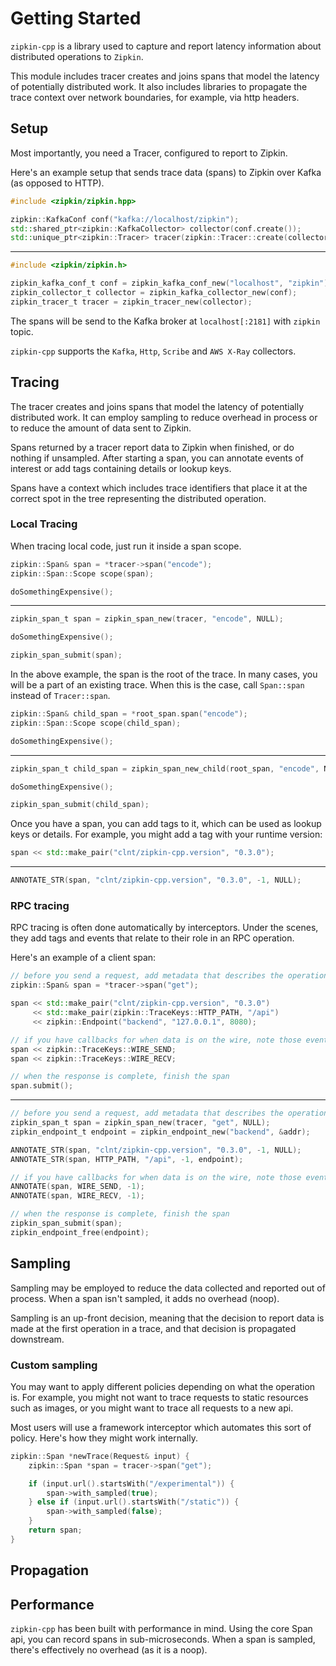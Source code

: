 # Getting Started

`zipkin-cpp` is a library used to capture and report latency information about distributed operations to `Zipkin`.

This module includes tracer creates and joins spans that model the latency of potentially distributed work. It also includes libraries to propagate the trace context over network boundaries, for example, via http headers.

## Setup

Most importantly, you need a Tracer, configured to report to Zipkin.

Here's an example setup that sends trace data (spans) to Zipkin over Kafka (as opposed to HTTP).

```c++
#include <zipkin/zipkin.hpp>

zipkin::KafkaConf conf("kafka://localhost/zipkin");
std::shared_ptr<zipkin::KafkaCollector> collector(conf.create());
std::unique_ptr<zipkin::Tracer> tracer(zipkin::Tracer::create(collector.get()));
```
---
```c
#include <zipkin/zipkin.h>

zipkin_kafka_conf_t conf = zipkin_kafka_conf_new("localhost", "zipkin");
zipkin_collector_t collector = zipkin_kafka_collector_new(conf);
zipkin_tracer_t tracer = zipkin_tracer_new(collector);
```

The spans will be send to the Kafka broker at `localhost[:2181]` with `zipkin` topic.

`zipkin-cpp` supports the `Kafka`, `Http`, `Scribe` and `AWS X-Ray` collectors.

## Tracing

The tracer creates and joins spans that model the latency of potentially distributed work. It can employ sampling to reduce overhead in process or to reduce the amount of data sent to Zipkin.

Spans returned by a tracer report data to Zipkin when finished, or do nothing if unsampled. After starting a span, you can annotate events of interest or add tags containing details or lookup keys.

Spans have a context which includes trace identifiers that place it at the correct spot in the tree representing the distributed operation.

### Local Tracing

When tracing local code, just run it inside a span scope.

```c++
zipkin::Span& span = *tracer->span("encode");
zipkin::Span::Scope scope(span);

doSomethingExpensive();
```
---
```c
zipkin_span_t span = zipkin_span_new(tracer, "encode", NULL);

doSomethingExpensive();

zipkin_span_submit(span);
```

In the above example, the span is the root of the trace. In many cases, you will be a part of an existing trace. When this is the case, call `Span::span` instead of `Tracer::span`.

```c++
zipkin::Span& child_span = *root_span.span("encode");
zipkin::Span::Scope scope(child_span);

doSomethingExpensive();
```
---
```c
zipkin_span_t child_span = zipkin_span_new_child(root_span, "encode", NULL);

doSomethingExpensive();

zipkin_span_submit(child_span);
```

Once you have a span, you can add tags to it, which can be used as lookup keys or details. For example, you might add a tag with your runtime version:

```c++
span << std::make_pair("clnt/zipkin-cpp.version", "0.3.0");
```
---
```c
ANNOTATE_STR(span, "clnt/zipkin-cpp.version", "0.3.0", -1, NULL);
```

### RPC tracing

RPC tracing is often done automatically by interceptors. Under the scenes, they add tags and events that relate to their role in an RPC operation.

Here's an example of a client span:

```c++
// before you send a request, add metadata that describes the operation
zipkin::Span& span = *tracer->span("get");

span << std::make_pair("clnt/zipkin-cpp.version", "0.3.0")
     << std::make_pair(zipkin::TraceKeys::HTTP_PATH, "/api")
     << zipkin::Endpoint("backend", "127.0.0.1", 8080);

// if you have callbacks for when data is on the wire, note those events
span << zipkin::TraceKeys::WIRE_SEND;
span << zipkin::TraceKeys::WIRE_RECV;

// when the response is complete, finish the span
span.submit();
```
---
```c
// before you send a request, add metadata that describes the operation
zipkin_span_t span = zipkin_span_new(tracer, "get", NULL);
zipkin_endpoint_t endpoint = zipkin_endpoint_new("backend", &addr);

ANNOTATE_STR(span, "clnt/zipkin-cpp.version", "0.3.0", -1, NULL);
ANNOTATE_STR(span, HTTP_PATH, "/api", -1, endpoint);

// if you have callbacks for when data is on the wire, note those events
ANNOTATE(span, WIRE_SEND, -1);
ANNOTATE(span, WIRE_RECV, -1);

// when the response is complete, finish the span
zipkin_span_submit(span);
zipkin_endpoint_free(endpoint);
```

## Sampling

Sampling may be employed to reduce the data collected and reported out of process. When a span isn't sampled, it adds no overhead (noop).

Sampling is an up-front decision, meaning that the decision to report data is made at the first operation in a trace, and that decision is propagated downstream.

### Custom sampling

You may want to apply different policies depending on what the operation is. For example, you might not want to trace requests to static resources such as images, or you might want to trace all requests to a new api.

Most users will use a framework interceptor which automates this sort of policy. Here's how they might work internally.

```c++
zipkin::Span *newTrace(Request& input) {
    zipkin::Span *span = tracer->span("get");

    if (input.url().startsWith("/experimental")) {
        span->with_sampled(true);
    } else if (input.url().startsWith("/static")) {
        span->with_sampled(false);
    }
    return span;
}
```

## Propagation

## Performance
`zipkin-cpp` has been built with performance in mind. Using the core Span api, you can record spans in sub-microseconds. When a span is sampled, there's effectively no overhead (as it is a noop).

